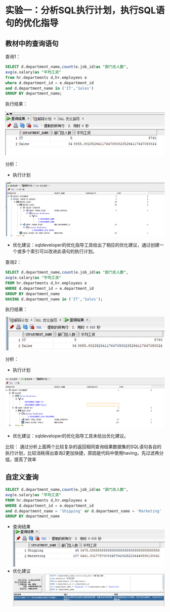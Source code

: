 # 实验一：分析SQL执行计划，执行SQL语句的优化指导
## 教材中的查询语句
查询1：
```SQL
SELECT d.department_name,count(e.job_id)as "部门总人数",
avg(e.salary)as "平均工资"
from hr.departments d,hr.employees e
where d.department_id = e.department_id
and d.department_name in ('IT','Sales')
GROUP BY department_name;
```
执行结果：

![](./1.png)

分析：

*   执行计划

![](./2.png)

*   优化建议：sqldeveloper的优化指导工具给出了相应的优化建议，通过创建一个或多个索引可以改进此语句的执行计划。

查询2：
```SQL
SELECT d.department_name,count(e.job_id)as "部门总人数",
avg(e.salary)as "平均工资"
FROM hr.departments d,hr.employees e
WHERE d.department_id = e.department_id
GROUP BY department_name
HAVING d.department_name in ('IT','Sales');
```
执行结果：

![](./3.png)

分析：

*   执行计划

![](./4.png)

*   优化建议：sqldeveloper的优化指导工具未给出优化建议。

比较：
通过分析上面两个比较复杂的返回相同查询结果数据集的SQL语句各自的执行计划，比较消耗得出查询2更加快捷，原因是代码中使用having，先过滤再分组，提高了效率
## 自定义查询
```SQL
SELECT d.department_name,count(e.job_id)as "部门总人数",
avg(e.salary)as "平均工资"
FROM hr.departments d,hr.employees e
WHERE d.department_id = e.department_id
and d.department_name = 'Shipping' or d.department_name = 'Marketing'
GROUP BY department_name
```
* 查询结果
![](./5.png)
* 优化建议
![](./6.png)
